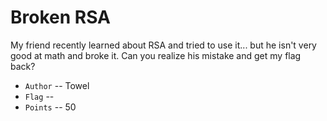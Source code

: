 # Broken RSA
My friend recently learned about RSA and tried to use it... but he isn't very good at math and broke it.
Can you realize his mistake and get my flag back?

* `Author` -- Towel
* `Flag` -- 
* `Points` -- 50
